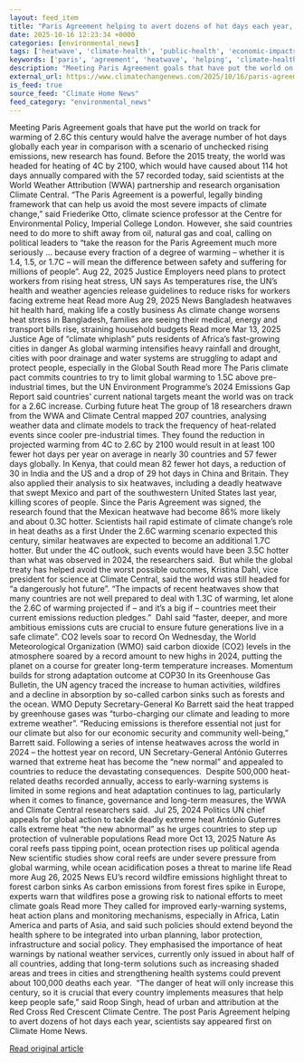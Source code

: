 ```yaml
---
layout: feed_item
title: "Paris Agreement helping to avert dozens of hot days each year, scientists say"
date: 2025-10-16 12:23:34 +0000
categories: [environmental_news]
tags: ['heatwave', 'climate-health', 'public-health', 'economic-impacts', 'climate-costs', 'wildfires', 'ocean-acidification', 'paris-agreement', 'marine-impacts', 'urgent']
keywords: ['paris', 'agreement', 'heatwave', 'helping', 'climate-health', 'economic-impacts', 'climate-costs', 'public-health']
description: "Meeting Paris Agreement goals that have put the world on track for warming of 2"
external_url: https://www.climatechangenews.com/2025/10/16/paris-agreement-helping-to-avert-dozens-of-hot-days-each-year-scientists-say/
is_feed: true
source_feed: "Climate Home News"
feed_category: "environmental_news"
---
```


Meeting Paris Agreement goals that have put the world on track for warming of 2.6C this century would halve the average number of hot days globally each year in comparison with a scenario of unchecked rising emissions, new research has found. Before the 2015 treaty, the world was headed for heating of 4C by 2100, which would have caused about 114 hot days annually compared with the 57 recorded today, said scientists at the World Weather Attribution (WWA) partnership and research organisation Climate Central. “The Paris Agreement is a powerful, legally binding framework that can help us avoid the most severe impacts of climate change,” said Friederike Otto, climate science professor at the Centre for Environmental Policy, Imperial College London. However, she said countries need to do more to shift away from oil, natural gas and coal, calling on political leaders to &#8220;take the reason for the Paris Agreement much more seriously &#8230; because every fraction of a degree of warming &#8211; whether it is 1.4, 1.5, or 1.7C &#8211; will mean the difference between safety and suffering for millions of people&#8221;. Aug 22, 2025 Justice Employers need plans to protect workers from rising heat stress, UN says As temperatures rise, the UN&#8217;s health and weather agencies release guidelines to reduce risks for workers facing extreme heat Read more Aug 29, 2025 News Bangladesh heatwaves hit health hard, making life a costly business As climate change worsens heat stress in Bangladesh, families are seeing their medical, energy and transport bills rise, straining household budgets Read more Mar 13, 2025 Justice Age of &#8220;climate whiplash&#8221; puts residents of Africa&#8217;s fast-growing cities in danger As global warming intensifies heavy rainfall and drought, cities with poor drainage and water systems are struggling to adapt and protect people, especially in the Global South Read more The Paris climate pact commits countries to try to limit global warming to 1.5C above pre-industrial times, but the UN Environment Programme&#8217;s 2024 Emissions Gap Report said countries&#8217; current national targets meant the world was on track for a 2.6C increase. Curbing future heat The group of 18 researchers drawn from the WWA and Climate Central mapped 207 countries, analysing weather data and climate models to track the frequency of heat-related events since cooler pre-industrial times. They found the reduction in projected warming from 4C to 2.6C by 2100 would result in at least 100 fewer hot days per year on average in nearly 30 countries and 57 fewer days globally.&nbsp;In Kenya, that could mean 82 fewer hot days, a reduction of 30 in India and the US and a drop of 29 hot days in China and Britain. They also applied their analysis to six heatwaves, including a deadly heatwave that swept Mexico and part of the southwestern United States last year, killing scores of people. Since the Paris Agreement was signed, the research found that the Mexican heatwave had become 86% more likely and about 0.3C hotter. Scientists hail rapid estimate of climate change’s role in heat deaths as a first Under the 2.6C warming scenario expected this century, similar heatwaves are expected to become an additional 1.7C hotter. But under the 4C outlook, such events would have been 3.5C hotter than what was observed in 2024, the researchers said.&nbsp; But while the global treaty has helped avoid the worst possible outcomes, Kristina Dahl, vice president for science at Climate Central, said the world was still headed for “a dangerously hot future”. “The impacts of recent heatwaves show that many countries are not well prepared to deal with 1.3C of warming, let alone the 2.6C of warming projected if – and it’s a big if – countries meet their current emissions reduction pledges.&#8221;&nbsp; Dahl said “faster, deeper, and more ambitious emissions cuts are crucial to ensure future generations live in a safe climate&#8221;. CO2 levels soar to record On Wednesday, the World Meteorological Organization (WMO) said carbon dioxide (CO2) levels in the atmosphere soared by a record amount to new highs in 2024, putting the planet on a course for greater long-term temperature increases. Momentum builds for strong adaptation outcome at COP30 In its Greenhouse Gas Bulletin, the UN agency traced the increase to human activities, wildfires and a decline in absorption by so-called carbon sinks such as forests and the ocean. WMO Deputy Secretary-General Ko Barrett said the heat trapped by greenhouse gases was &#8220;turbo-charging our climate and leading to more extreme weather&#8221;. &#8220;Reducing emissions is therefore essential not just for our climate but also for our economic security and community well-being,&#8221; Barrett said. Following a series of intense heatwaves across the world in 2024 &#8211; the hottest year on record, UN Secretary-General António Guterres warned that extreme heat has become the “new normal” and appealed to countries to reduce the devastating consequences.&nbsp; Despite 500,000 heat-related deaths recorded annually,&nbsp;access to early-warning systems is limited in some regions and heat adaptation continues to lag, particularly when it comes to finance, governance and long-term measures, the WWA and Climate Central researchers said.&nbsp; Jul 25, 2024 Politics UN chief appeals for global action to tackle deadly extreme heat António Guterres calls extreme heat &#8220;the new abnormal&#8221; as he urges countries to step up protection of vulnerable populations Read more Oct 13, 2025 Nature As coral reefs pass tipping point, ocean protection rises up political agenda New scientific studies show coral reefs are under severe pressure from global warming, while ocean acidification poses a threat to marine life Read more Aug 26, 2025 News EU&#8217;s record wildfire emissions highlight threat to forest carbon sinks As carbon emissions from forest fires spike in Europe, experts warn that wildfires pose a growing risk to national efforts to meet climate goals Read more They called for improved early-warning systems, heat action plans and monitoring mechanisms, especially in Africa, Latin America and parts of Asia, and said such policies should extend beyond the health sphere to be integrated into urban planning, labor protection, infrastructure and social policy. They emphasised the importance of heat warnings by national weather services, currently only issued in about half of all countries, adding that long-term solutions such as increasing shaded areas and trees in cities and strengthening health systems could prevent about 100,000 deaths each year.&nbsp; &#8220;The danger of heat will only increase this century, so it is crucial that every country implements measures that help keep people safe,” said Roop Singh, head of urban and attribution at the Red Cross Red Crescent Climate Centre. The post Paris Agreement helping to avert dozens of hot days each year, scientists say appeared first on Climate Home News.

[Read original article](https://www.climatechangenews.com/2025/10/16/paris-agreement-helping-to-avert-dozens-of-hot-days-each-year-scientists-say/)
